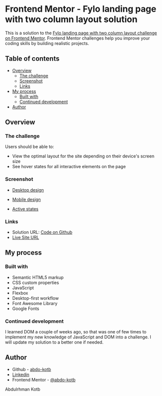 # Frontend Mentor - Fylo landing page with two column layout solution

This is a solution to the [Fylo landing page with two column layout challenge on Frontend Mentor](https://www.frontendmentor.io/challenges/fylo-landing-page-with-two-column-layout-5ca5ef041e82137ec91a50f5). Frontend Mentor challenges help you improve your coding skills by building realistic projects. 

## Table of contents

- [Overview](#overview)
  - [The challenge](#the-challenge)
  - [Screenshot](#screenshot)
  - [Links](#links)
- [My process](#my-process)
  - [Built with](#built-with)
  - [Continued development](#continued-development)
- [Author](#author)

## Overview

### The challenge

Users should be able to:

- View the optimal layout for the site depending on their device's screen size
- See hover states for all interactive elements on the page

### Screenshot

- [Desktop design](https://user-images.githubusercontent.com/86558336/135302836-aea91020-bf88-408f-8cc7-2875d867740b.png)

- [Mobile design](https://user-images.githubusercontent.com/86558336/135302986-f497c755-4562-4431-aed3-4509ffea9c7b.png)

- [Active states](https://user-images.githubusercontent.com/86558336/135303728-f7e39d9e-dfaa-492f-9691-4dbe21dbeb6f.png)

### Links

- Solution URL: [Code on Github](https://github.com/abdo-kotb/fylo-landing-page-two-column-layout)
- [Live Site URL](https://abdo-kotb.github.io/fylo-landing-page-two-column-layout/)

## My process

### Built with

- Semantic HTML5 markup
- CSS custom properties
- JavaScript
- Flexbox
- Desktop-first workflow
- Font Awesome Library
- Google Fonts

### Continued development

I learned DOM a couple of weeks ago, so that was one of few times to implement my new knowledge of JavaScript and DOM into a challenge. I will update my solution to a better one if needed.

## Author

- Github - [abdo-kotb](github.com/abdo-kotb)
- [Linkedin](https://www.linkedin.com/in/abdulrhman-mohammed-5687781b5/)
- Frontend Mentor - [@abdo-kotb](https://www.frontendmentor.io/profile/abdo-kotb)

Abdulrhman Kotb
